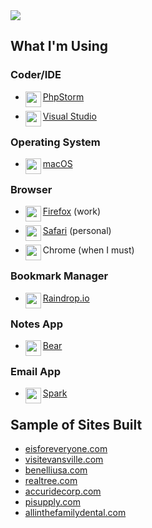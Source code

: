 <img src="https://user-images.githubusercontent.com/5023924/89058999-fc65c480-d325-11ea-92d8-c9927654913b.png" />

## What I'm Using ##
### Coder/IDE ###
- <img src="https://user-images.githubusercontent.com/5023924/88967662-bfd99080-d273-11ea-998f-8284c31b61db.png" height="25" align="left" />[PhpStorm](https://www.jetbrains.com/phpstorm)

- <img src="https://user-images.githubusercontent.com/5023924/88967585-a0dafe80-d273-11ea-9f61-a449915c2e90.png" height="25" align="left" />[Visual Studio](https://code.visualstudio.com)

### Operating System ###
- <img src="https://user-images.githubusercontent.com/5023924/88967499-86a12080-d273-11ea-9698-591f0302ef14.jpg" height="25" align="left" />[macOS](https://www.apple.com/macos)

### Browser ###
- <img src="https://user-images.githubusercontent.com/5023924/88966966-c6b3d380-d272-11ea-9be3-6342012e0584.png" height="25" align="left" />[Firefox](https://www.mozilla.org/en-US/firefox) (work)

- <img src="https://user-images.githubusercontent.com/5023924/88966968-c74c6a00-d272-11ea-829f-55d5e74ba14a.png" height="25" align="left" />[Safari](https://www.apple.com/safari) (personal)

- <img src="https://user-images.githubusercontent.com/5023924/88967291-31fda580-d273-11ea-83fd-cd75bbff9c22.png" height="25" align="left" />Chrome (when I must)

### Bookmark Manager ###
- <img src="https://user-images.githubusercontent.com/5023924/88968036-4c844e80-d274-11ea-828c-392856d2e0a0.png" height="25" align="left" />[Raindrop.io](https://raindrop.io)

### Notes App ###
- <img src="https://user-images.githubusercontent.com/5023924/88968150-83f2fb00-d274-11ea-89ff-2a5af44e1af0.jpg" height="25" align="left" />[Bear](https://bear.app)

### Email App ###
- <img src="https://user-images.githubusercontent.com/5023924/88968034-4c844e80-d274-11ea-8139-5ca8c69b546a.png" height="25" align="left" />[Spark](https://sparkmailapp.com)

## Sample of Sites Built ##
- [eisforeveryone.com](https://eisforeveryone.com)
- [visitevansville.com](https://visitevansville.com)
- [benelliusa.com](https://www.benelliusa.com)
- [realtree.com](https://www.realtree.com)
- [accuridecorp.com](https://www.accuridecorp.com)
- [pisupply.com](https://pisupply.com)
- [allinthefamilydental.com](https://allinthefamilydental.com)

<!--
**xpersonas/xpersonas** is a ✨ _special_ ✨ repository because its `README.md` (this file) appears on your GitHub profile.

Here are some ideas to get you started:

- 🔭 I’m currently working on ...
- 🌱 I’m currently learning ...
- 👯 I’m looking to collaborate on ...
- 🤔 I’m looking for help with ...
- 💬 Ask me about ...
- 📫 How to reach me: ...
- 😄 Pronouns: ...
- ⚡ Fun fact: ...
-->

